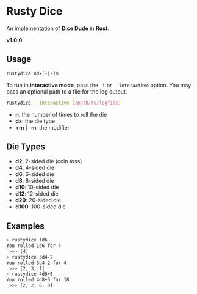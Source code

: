 # Rusty Dice
An implementation of **Dice Dude** in **Rust**.

**v1.0.0**

## Usage
```bash
rustydice ndx[+|-]m
```

To run in **interactive mode**, pass the `-i` or `--interactive` option.
You may pass an optional path to a file for the log output.
```bash
rustydice --interactive [/path/to/logfile]
```

- **n**: the number of times to roll the die
- **dx**: the die type
- **+m** | **-m**: the modifier

## Die Types
- **d2**: 2-sided die (coin toss)
- **d4**: 4-sided die
- **d6**: 6-sided die
- **d8**: 8-sided die
- **d10**: 10-sided die
- **d12**: 12-sided die
- **d20**: 20-sided die
- **d100**: 100-sided die

## Examples
```bash
> rustydice 1d6
You rolled 1d6 for 4
 >>> [4]
> rustydice 3d4-2
You rolled 3d4-2 for 4
 >>> [2, 3, 1]
> rustydice 4d8+5
You rolled 4d8+5 for 18
 >>> [2, 2, 6, 3]
```
